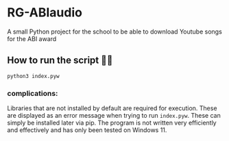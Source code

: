 # RG-ABIaudio

A small Python project for the school to be able to download Youtube songs for the ABI award


## How to run the script 🧑‍💻

```
python3 index.pyw
```

### complications:

Libraries that are not installed by default are required for execution. These are displayed as an error message when trying to run `index.pyw`. These can simply be installed later via pip.
The program is not written very efficiently and effectively and has only been tested on Windows 11.
